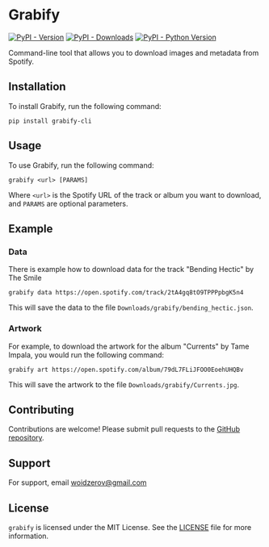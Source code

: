 # Grabify

[![PyPI - Version](https://img.shields.io/pypi/v/grabify-cli.svg)](https://pypi.org/project/grabify-cli)
[![PyPI - Downloads](https://img.shields.io/pypi/dm/grabify-cli)](https://pypi.org/project/grabify-cli)
[![PyPI - Python Version](https://img.shields.io/pypi/pyversions/grabify-cli.svg)](https://pypi.org/project/grabify-cli)

Command-line tool that allows you to download images and metadata from Spotify.

## Installation

To install Grabify, run the following command:

```
pip install grabify-cli
```

## Usage

To use Grabify, run the following command:

```
grabify <url> [PARAMS]
```

Where `<url>` is the Spotify URL of the track or album you want to download, and `PARAMS` are optional parameters.

## Example

### Data

There is example how to download data for the track "Bending Hectic" by The Smile

```
grabify data https://open.spotify.com/track/2tA4gq8tO9TPPPpbgK5n4
```

This will save the data to the file `Downloads/grabify/bending_hectic.json`.

### Artwork

For example, to download the artwork for the album "Currents" by Tame Impala, you would run the following command:

```
grabify art https://open.spotify.com/album/79dL7FLiJFOO0EoehUHQBv
```

This will save the artwork to the file `Downloads/grabify/Currents.jpg`.

## Contributing

Contributions are welcome! Please submit pull requests to the [GitHub repository](https://github.com/woidzero/grabify).

## Support

For support, email <a href="mailto://woidzerov@gmail.com">woidzerov@gmail.com</a>

## License

`grabify` is licensed under the MIT License. See the [LICENSE](LICENSE) file for more information.
